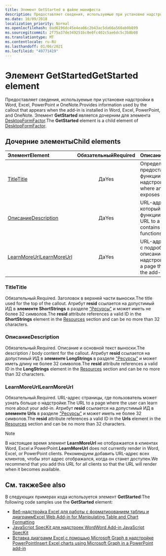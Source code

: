 ```yaml
---
title: Элемент GetStarted в файле манифеста
description: Предоставляет сведения, используемые при установке надстройки в Word, Excel, PowerPoint и OneNote.
ms.date: 10/09/2018
localization_priority: Normal
ms.openlocfilehash: 0ad6196dc45e4ea06c2b43ac5da66a560ab0b899
ms.sourcegitcommit: 2f75a37de349251bc0e0fc402c5ae6dc5c3b8b08
ms.translationtype: MT
ms.contentlocale: ru-RU
ms.lasthandoff: 01/06/2021
ms.locfileid: "49771419"
---
```

# <a name="getstarted-element"></a><span data-ttu-id="e075a-103">Элемент GetStarted</span><span class="sxs-lookup"><span data-stu-id="e075a-103">GetStarted element</span></span>

<span data-ttu-id="e075a-104">Предоставляет сведения, используемые при установке надстройки в Word, Excel, PowerPoint и OneNote.</span><span class="sxs-lookup"><span data-stu-id="e075a-104">Provides information used by the callout that appears when the add-in is installed in Word, Excel, PowerPoint, and OneNote.</span></span> <span data-ttu-id="e075a-105">Элемент **GetStarted** является дочерним для элемента [DesktopFormFactor](desktopformfactor.md).</span><span class="sxs-lookup"><span data-stu-id="e075a-105">The **GetStarted** element is a child element of [DesktopFormFactor](desktopformfactor.md).</span></span>

## <a name="child-elements"></a><span data-ttu-id="e075a-106">Дочерние элементы</span><span class="sxs-lookup"><span data-stu-id="e075a-106">Child elements</span></span>

| <span data-ttu-id="e075a-107">Элемент</span><span class="sxs-lookup"><span data-stu-id="e075a-107">Element</span></span>                       | <span data-ttu-id="e075a-108">Обязательный</span><span class="sxs-lookup"><span data-stu-id="e075a-108">Required</span></span> | <span data-ttu-id="e075a-109">Описание</span><span class="sxs-lookup"><span data-stu-id="e075a-109">Description</span></span>                                        |
|:------------------------------|:--------:|:---------------------------------------------------|
| [<span data-ttu-id="e075a-110">Title</span><span class="sxs-lookup"><span data-stu-id="e075a-110">Title</span></span>](#title)               | <span data-ttu-id="e075a-111">Да</span><span class="sxs-lookup"><span data-stu-id="e075a-111">Yes</span></span>      | <span data-ttu-id="e075a-112">Определяет, где предоставляются функции надстройки.</span><span class="sxs-lookup"><span data-stu-id="e075a-112">Defines where an add-in exposes functionality.</span></span>     |
| [<span data-ttu-id="e075a-113">Описание</span><span class="sxs-lookup"><span data-stu-id="e075a-113">Description</span></span>](#description)   | <span data-ttu-id="e075a-114">Да</span><span class="sxs-lookup"><span data-stu-id="e075a-114">Yes</span></span>      | <span data-ttu-id="e075a-115">URL-адрес файла, который содержит функции JavaScript.</span><span class="sxs-lookup"><span data-stu-id="e075a-115">A URL to a file that contains JavaScript functions.</span></span>|
| [<span data-ttu-id="e075a-116">LearnMoreUrl</span><span class="sxs-lookup"><span data-stu-id="e075a-116">LearnMoreUrl</span></span>](#learnmoreurl) | <span data-ttu-id="e075a-117">Да</span><span class="sxs-lookup"><span data-stu-id="e075a-117">Yes</span></span>       | <span data-ttu-id="e075a-118">URL-адрес страницы с подробным описанием надстройки.</span><span class="sxs-lookup"><span data-stu-id="e075a-118">A URL to a page that explains the add-in in detail.</span></span>   |

### <a name="title"></a><span data-ttu-id="e075a-119">Title</span><span class="sxs-lookup"><span data-stu-id="e075a-119">Title</span></span> 

<span data-ttu-id="e075a-120">Обязательный.</span><span class="sxs-lookup"><span data-stu-id="e075a-120">Required.</span></span> <span data-ttu-id="e075a-121">Заголовок в верхней части выноски.</span><span class="sxs-lookup"><span data-stu-id="e075a-121">The title used for the top of the callout.</span></span> <span data-ttu-id="e075a-122">Атрибут **resid** ссылается на допустимый ИД в **элементе ShortStrings** в разделе ["Ресурсы"](resources.md) и может иметь не более 32 символов.</span><span class="sxs-lookup"><span data-stu-id="e075a-122">The **resid** attribute references a valid ID in the **ShortStrings** element in the [Resources](resources.md) section and can be no more than 32 characters.</span></span>

### <a name="description"></a><span data-ttu-id="e075a-123">Описание</span><span class="sxs-lookup"><span data-stu-id="e075a-123">Description</span></span>

<span data-ttu-id="e075a-124">Обязательный.</span><span class="sxs-lookup"><span data-stu-id="e075a-124">Required.</span></span> <span data-ttu-id="e075a-125">Описание и основной текст выноски.</span><span class="sxs-lookup"><span data-stu-id="e075a-125">The description / body content for the callout.</span></span> <span data-ttu-id="e075a-126">Атрибут **resid** ссылается на допустимый ИД в **элементе LongStrings** в разделе ["Ресурсы"](resources.md) и может иметь длину не более 32 символов.</span><span class="sxs-lookup"><span data-stu-id="e075a-126">The **resid** attribute references a valid ID in the **LongStrings** element in the [Resources](resources.md) section and can be no more than 32 characters.</span></span>

### <a name="learnmoreurl"></a><span data-ttu-id="e075a-127">LearnMoreUrl</span><span class="sxs-lookup"><span data-stu-id="e075a-127">LearnMoreUrl</span></span>

<span data-ttu-id="e075a-128">Обязательный.</span><span class="sxs-lookup"><span data-stu-id="e075a-128">Required.</span></span> <span data-ttu-id="e075a-129">URL-адрес страницы, где пользователь может узнать больше о надстройке.</span><span class="sxs-lookup"><span data-stu-id="e075a-129">The URL to a page where the user can learn more about your add-in.</span></span> <span data-ttu-id="e075a-130">Атрибут **resid** ссылается на допустимый ИД в **элементе Urls** в разделе ["Ресурсы"](resources.md) и может иметь не более 32 символов.</span><span class="sxs-lookup"><span data-stu-id="e075a-130">The **resid** attribute references a valid ID in the **Urls** element in the [Resources](resources.md) section and can be no more than 32 characters.</span></span>

> [!NOTE]
> <span data-ttu-id="e075a-131">В настоящее время элемент **LearnMoreUrl** не отображается в клиентах Word, Excel и PowerPoint.</span><span class="sxs-lookup"><span data-stu-id="e075a-131">**LearnMoreUrl** does not currently render in Word, Excel, or PowerPoint clients.</span></span> <span data-ttu-id="e075a-132">Рекомендуем добавить URL-адрес всех клиентов, чтобы этот адрес отображался, когда он станет доступен.</span><span class="sxs-lookup"><span data-stu-id="e075a-132">We recommend that you add this URL for all clients so that the URL will render when it becomes available.</span></span> 

## <a name="see-also"></a><span data-ttu-id="e075a-133">См. также</span><span class="sxs-lookup"><span data-stu-id="e075a-133">See also</span></span>

<span data-ttu-id="e075a-134">В следующих примерах кода используется элемент **GetStarted**:</span><span class="sxs-lookup"><span data-stu-id="e075a-134">The following code samples use the **GetStarted** element:</span></span>

* [<span data-ttu-id="e075a-135">Веб-надстройка Excel для работы с форматированием таблиц и диаграмм</span><span class="sxs-lookup"><span data-stu-id="e075a-135">Excel Web Add-in for Manipulating Table and Chart Formatting</span></span>](https://github.com/OfficeDev/Excel-Add-in-JavaScript-SalesTracker)
* [<span data-ttu-id="e075a-136">JavaScript SpecKit для надстроек Word</span><span class="sxs-lookup"><span data-stu-id="e075a-136">Word Add-in JavaScript SpecKit</span></span>](https://github.com/OfficeDev/Word-Add-in-JS-SpecKit)
* [<span data-ttu-id="e075a-137">Вставка диаграмм Excel с помощью Microsoft Graph в надстройке PowerPoint</span><span class="sxs-lookup"><span data-stu-id="e075a-137">Insert Excel charts using Microsoft Graph in a PowerPoint add-in</span></span>](https://github.com/OfficeDev/PowerPoint-Add-in-Microsoft-Graph-ASPNET-InsertChart)

